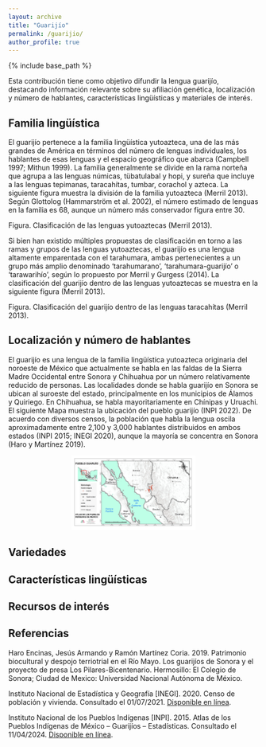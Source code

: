 ```yaml
---
layout: archive
title: "Guarijío"
permalink: /guarijio/
author_profile: true
---
```


{% include base_path %}

Esta contribución tiene como objetivo difundir la lengua guarijío, destacando información relevante sobre su afiliación genética, localización y número de hablantes, características lingüísticas y materiales de interés.

Familia lingüística
-----
El guarijío pertenece a la familia lingüística yutoazteca, una de las más grandes de América en términos del número de lenguas individuales, los hablantes de esas lenguas y el espacio geográfico que abarca (Campbell 1997; Mithun 1999). La familia generalmente se divide en la rama norteña que agrupa a las lenguas númicas, tübatulabal y hopi, y sureña que incluye a las lenguas tepimanas, taracahítas, tumbar, corachol y azteca. La siguiente figura muestra la división de la familia yutoazteca (Merril 2013). Según Glottolog (Hammarström et al. 2002), el número estimado de lenguas en la familia es 68, aunque un número más conservador figura entre 30.

Figura. Clasificación de las lenguas yutoaztecas (Merril 2013).

Si bien han existido múltiples propuestas de clasificación en torno a las ramas y grupos de las lenguas yutoaztecas, el guarijío es una lengua altamente emparentada con el tarahumara, ambas pertenecientes a un grupo más amplio denominado ‘tarahumarano’, ‘tarahumara-guarijío’ o ‘tarawarihío’, según lo propuesto por Merril y Gurgess (2014). La clasificación del guarijío dentro de las lenguas yutoaztecas se muestra en la siguiente figura (Merril 2013).

Figura. Clasificación del guarijío dentro de las lenguas taracahítas (Merril 2013).

Localización y número de hablantes
-----
El guarijío es una lengua de la familia lingüística yutoazteca originaria del noroeste de México que actualmente se habla en las faldas de la Sierra Madre Occidental entre Sonora y Chihuahua por un número relativamente reducido de personas. Las localidades donde se habla guarijío en Sonora se ubican al suroeste del estado, principalmente en los municipios de Álamos y Quiriego. En Chihuahua, se habla mayoritariamente en Chínipas y Uruachi. El siguiente Mapa muestra la ubicación del pueblo guarijío (INPI 2022). De acuerdo con diversos censos, la población que habla la lengua oscila aproximadamente entre 2,100 y 3,000 hablantes distribuidos en ambos estados (INPI 2015; INEGI 2020), aunque la mayoría se concentra en Sonora (Haro y Martínez 2019).

<figure style="text-align: center;">
  <img src="/images/ubicacion-guarijio-inpi2022.jpeg" alt="Ubicación del pueblo guarijío (INPI 2022)" width="250" height="150">
</figure>

Variedades
-----

Características lingüísticas
-----

Recursos de interés
-----

Referencias
-----
Haro Encinas, Jesús Armando y Ramón Martínez Coria. 2019. Patrimonio biocultural y despojo terriotrial en el Río Mayo. Los guarijíos de Sonora y el proyecto de presa Los Pilares-Bicentenario. Hermosillo: El Colegio de Sonora; Ciudad de Mexico: Universidad Nacional Autónoma de México.

Instituto Nacional de Estadística y Geografía [INEGI]. 2020. Censo de población y vivienda. Consultado el 01/07/2021. [Disponible en línea](http://cuentame.inegi.org.mx/hipertexto/todas_lenguas.htm).

Instituto Nacional de los Pueblos Indígenas [INPI]. 2015. Atlas de los Pueblos Indígenas de México – Guarijíos – Estadísticas. Consultado el 11/04/2024. [Disponible en línea](http://atlas.inpi.gob.mx/guarijios-estadisticas/).
